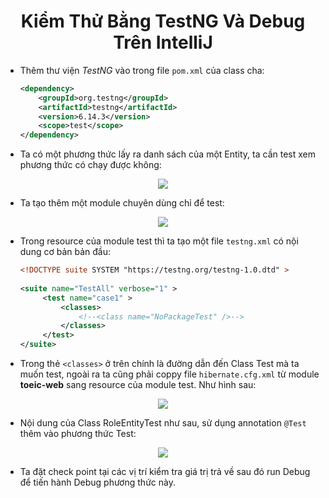 <h1 align="center">Kiểm Thử Bằng TestNG Và Debug Trên IntelliJ</h1>

- Thêm thư viện *TestNG* vào trong file `pom.xml` của class cha:
	```xml
	<dependency>
	    <groupId>org.testng</groupId>
	    <artifactId>testng</artifactId>
	    <version>6.14.3</version>
	    <scope>test</scope>
	</dependency>
	```
- Ta có một phương thức lấy ra danh sách của một Entity, ta cần test xem phương thức có chạy được không:
<div align="center"><img  src="https://i.imgur.com/bWDh3kK.png"/></div>

- Ta tạo thêm một module chuyên dùng chỉ để test:
<div align="center"><img  src="https://i.imgur.com/5Ryxkwn.png"/></div>

- Trong resource của module test thì ta tạo một file `testng.xml` có nội dung cơ bản bản đầu:
	```xml
	<!DOCTYPE suite SYSTEM "https://testng.org/testng-1.0.dtd" >  
	  
	<suite name="TestAll" verbose="1" >  
		 <test name="case1" >  
			 <classes>  
				 <!--<class name="NoPackageTest" />-->  
			 </classes>  
		 </test>
	</suite>
	```
- Trong thẻ `<classes>` ở trên chính là đường dẫn đến Class Test mà ta muốn test, ngoài ra ta cũng phải coppy file `hibernate.cfg.xml` từ module **toeic-web** sang resource của module test. Như hình sau:
<div align="center"><img  src="https://i.imgur.com/tVGLD8W.png"/></div>

- Nội dung của Class RoleEntityTest như sau, sử dụng annotation `@Test` thêm vào phương thức Test:
<div align="center"><img  src="https://i.imgur.com/5Tx1zSs.png"/></div>

- Ta đặt check point tại các vị trí kiểm tra giá trị trả về sau đó run Debug để tiến hành Debug phương thức này.